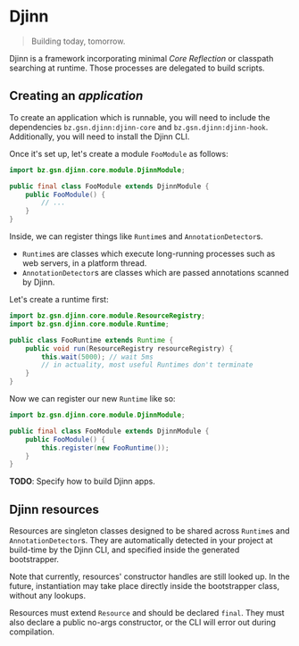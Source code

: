 # Djinn

> Building today, tomorrow.

Djinn is a framework incorporating minimal *Core Reflection* or classpath searching at runtime.
Those processes are delegated to build scripts.

## Creating an *application*

To create an application which is runnable, you will need to include the dependencies
`bz.gsn.djinn:djinn-core` and `bz.gsn.djinn:djinn-hook`. Additionally, you will need to
install the Djinn CLI.

Once it's set up, let's create a module `FooModule` as follows:

```java
import bz.gsn.djinn.core.module.DjinnModule;

public final class FooModule extends DjinnModule {
	public FooModule() {
		// ...
	}
}
```

Inside, we can register things like `Runtime`s and `AnnotationDetector`s.

- `Runtime`s are classes which execute long-running processes such as web servers, in a platform thread.
- `AnnotationDetector`s are classes which are passed annotations scanned by Djinn.

Let's create a runtime first:
```java
import bz.gsn.djinn.core.module.ResourceRegistry;
import bz.gsn.djinn.core.module.Runtime;

public class FooRuntime extends Runtime {
	public void run(ResourceRegistry resourceRegistry) {
		this.wait(5000); // wait 5ms
        // in actuality, most useful Runtimes don't terminate
	}
}
```

Now we can register our new `Runtime` like so:
```java
import bz.gsn.djinn.core.module.DjinnModule;

public final class FooModule extends DjinnModule {
	public FooModule() {
		this.register(new FooRuntime());
	}
}
```

**TODO**: Specify how to build Djinn apps.

## Djinn resources

Resources are singleton classes designed to be shared across `Runtime`s and `AnnotationDetector`s.
They are automatically detected in your project at build-time by the Djinn CLI, and specified
inside the generated bootstrapper.

Note that currently, resources' constructor handles are still looked up. In the future, instantiation
may take place directly inside the bootstrapper class, without any lookups.

Resources must extend `Resource` and should be declared `final`. They must also declare a public no-args
constructor, or the CLI will error out during compilation.